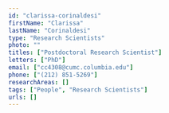 ```yaml
---
id: "clarissa-corinaldesi"
firstName: "Clarissa"
lastName: "Corinaldesi"
type: "Research Scientists"
photo: ""
titles: ["Postdoctoral Research Scientist"]
letters: ["PhD"]
email: ["cc4308@cumc.columbia.edu"]
phone: ["(212) 851-5269"]
researchAreas: []
tags: ["People", "Research Scientists"]
urls: []
---
```


